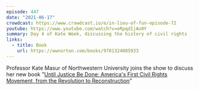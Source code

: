 ```yaml
---
episode: 447
date: "2021-06-17"
crowdcast: https://www.crowdcast.io/e/in-lieu-of-fun-episode-72
youtube: https://www.youtube.com/watch?v=oRpqdIjAo0Y
summary: Day 4 of Kate Week, discussing the history of civil rights
links:
  - title: Book
    url: https://wwnorton.com/books/9781324005933
---
```

Professor Kate Masur of Northwestern University joins the show to discuss her new book "[Until Justice Be Done: America's First Civil Rights Movement, from the Revolution to Reconstruction][book]"

[book]: https://wwnorton.com/books/9781324005933

